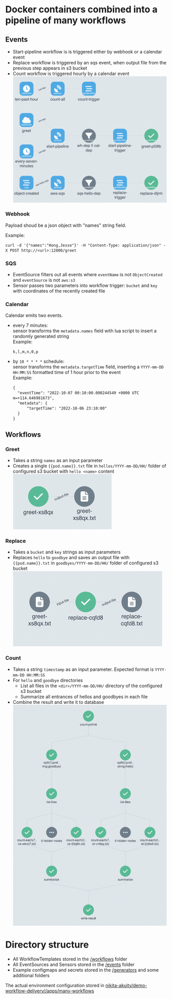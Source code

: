 # Docker containers combined into a pipeline of many workflows

## Events

* Start-pipeline workflow is is triggered either by webhook or a calendar event
* Replace workflow is triggered by an sqs event, when output file from the previous step appears in s3 bucket
* Count workflow is triggered hourly by a calendar event
![Events Diagram](assets/events.png "Events Diagram")

### Webhook
Payload shoud be a json object with "names" string field.

Example:
```
curl -d '{"names":"Hong,Jesse"}' -H "Content-Type: application/json" -X POST http://<url>:12000/greet
```

### SQS
* EventSource filters out all events where `eventName` is not `ObjectCreated` and `eventSource` is not `aws:s3`
* Sensor passes two parameters into workflow trigger: `bucket` and `key` with coordinates of the recently created file

### Calendar
Calendar emits two events.
* every 7 minutes:  
  sensor transforms the `metadata.names` field with lua script to insert a randomly generated string  
  Example: 
  ```
  k,l,m,n,0,p
  ```
* by `10 * * * *` schedule:  
  sensor transforms the `metadata.targetTime` field, inserting a `YYYY-mm-DD HH:MM:SS` formatted time of 1 hour prior to the event  
  Example:
  ```
  {
    "eventTime": "2022-10-07 00:10:00.000244549 +0000 UTC m=+114.646981673",
    "metadata": {
        "targetTime": "2022-10-06 23:10:00"
    }
  }
  ```

## Workflows

### Greet
* Takes a string `names` as an input parameter
* Creates a single `{{pod.name}}.txt` file in `hellos/YYYY-mm-DD/HH/` folder of configured s3 bucket with `hello <name>` content  
  ![Greet Workflow Diagram](assets/greet-wf.png "Greet Workflow Diagram")

### Replace
* Takes a `bucket` and `key` strings as input parameters
* Replaces `hello` to `goodbye` and saves an output file with `{{pod.name}}.txt` in `goodbyes/YYYY-mm-DD/HH/` folder of configured s3 bucket  
  ![Greet Workflow Diagram](assets/replace-wf.png "Greet Workflow Diagram")

### Count
* Takes a string `timestamp` as an input parameter. Expected format is `YYYY-mm-DD HH:MM:SS`
* For `hello` and `goodbye` directories
  * List all files in the `<dir>/YYYY-mm-DD/HH/` directory of the configured s3 bucket
  * Summarize all entrances of hellos and goodbyes in each file
* Combine the result and write it to database
  ![Count Workflow Diagram](assets/count-wf.png "Count Workflow Diagram")


# Directory structure

* All WorkflowTemplates stored in the [/workflows](workflows) folder
* All EventSources and Sensors stored in the [/events](events) folder
* Example configmaps and secrets stored in the [/generators](generators) and some additional folders

The actual environment configuration stored in [nikita-akuity/demo-workflow-delivery//apps/many-workflows](https://github.com/nikita-akuity/demo-workflow-delivery/tree/main/apps/many-workflows)
